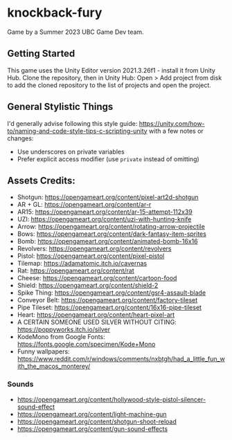 ﻿# knockback-fury

Game by a Summer 2023 UBC Game Dev team.

## Getting Started

This game uses the Unity Editor version 2021.3.26f1 - install it from Unity Hub.
Clone the repository, then in Unity Hub: Open > Add project from disk to add the cloned repository to the list of projects and open the project.

## General Stylistic Things

I'd generally advise following this style guide: https://unity.com/how-to/naming-and-code-style-tips-c-scripting-unity with a few notes or changes:
- Use underscores on private variables
- Prefer explicit access modifier (use `private` instead of omitting)

## Assets Credits:
 - Shotgun: https://opengameart.org/content/pixel-art2d-shotgun
 - AR + GL: https://opengameart.org/content/ar-r
 - AR15: https://opengameart.org/content/ar-15-attempt-112x39
 - UZI: https://opengameart.org/content/uzi-with-hunting-knife
 - Arrow: https://opengameart.org/content/rotating-arrow-projectile
 - Bows: https://opengameart.org/content/dark-fantasy-item-sprites
 - Bomb: https://opengameart.org/content/animated-bomb-16x16
 - Revolvers: https://opengameart.org/content/revolvers
 - Pistol: https://opengameart.org/content/pixel-pistol
 - Tilemap: https://adamatomic.itch.io/cavernas
 - Rat: https://opengameart.org/content/rat
 - Cheese: https://opengameart.org/content/cartoon-food
 - Shield: https://opengameart.org/content/shield-2
 - Spike Thing: https://opengameart.org/content/gsr4-assault-blade
 - Conveyor Belt: https://opengameart.org/content/factory-tileset
 - Pipe Tileset: https://opengameart.org/content/16x16-pipe-tileset
 - Heart: https://opengameart.org/content/heart-pixel-art
 - A CERTAIN SOMEONE USED SILVER WITHOUT CITING: https://poppyworks.itch.io/silver
 - KodeMono from Google Fonts: https://fonts.google.com/specimen/Kode+Mono
 - Funny wallpapers: https://www.reddit.com/r/windows/comments/nxbtgh/had_a_little_fun_with_the_macos_monterey/


### Sounds
 - https://opengameart.org/content/hollywood-style-pistol-silencer-sound-effect
 - https://opengameart.org/content/light-machine-gun
 - https://opengameart.org/content/shotgun-shoot-reload
 - https://opengameart.org/content/gun-sound-effects